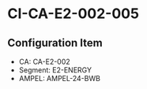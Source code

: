 # CI-CA-E2-002-005

## Configuration Item
- CA: CA-E2-002
- Segment: E2-ENERGY
- AMPEL: AMPEL-24-BWB

